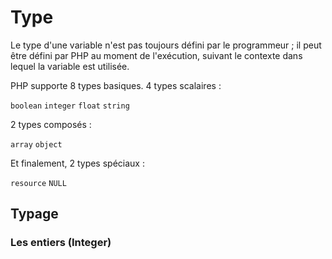 # Type
Le type d'une variable n'est pas toujours défini par le programmeur ; il peut être défini par PHP au moment de l'exécution, suivant le contexte dans lequel la variable est utilisée.

PHP supporte 8 types basiques.
4 types scalaires :

`boolean` `integer` `float` `string`

2 types composés :

`array` `object`

Et finalement, 2 types spéciaux :

`resource` `NULL`

## Typage
### Les entiers (Integer)
